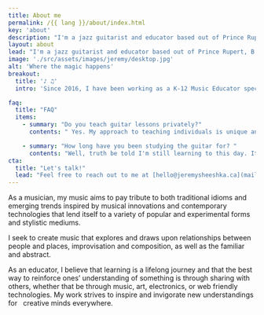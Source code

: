 ```yaml
---
title: About me
permalink: /{{ lang }}/about/index.html
key: 'about'
description: "I'm a jazz guitarist and educator based out of Prince Rupert, B.C. Canada."
layout: about
lead: "I'm a jazz guitarist and educator based out of Prince Rupert, B.C."
image: './src/assets/images/jeremy/desktop.jpg'
alt: 'Where the magic happens'
breakout:
  title: '♪ ♫'
  intro: 'Since 2016, I have been working as a K-12 Music Educator specializing in secondary school music education and jazz guitar.'

faq:
  title: "FAQ"
  items:
    - summary: "Do you teach guitar lessons privately?"
      contents: " Yes. My approach to teaching individuals is unique and free of pre-determined lesson plans or content. I feel I can best serve individual students by approaching each student thoughtfully with personalized content that aligns with their own gols as a musician."

    - summary: "How long have you been studying the guitar for? "
      contents: "Well, truth be told I'm still learning to this day. It's the eternal repetition of learning, and applying knowledge to build something; to play something. I've been learning the guitar since 2005 and probably for my lifetime in the future."
cta:
  title: "Let's talk!"
  lead: "Feel free to reach out to me at [hello@jeremysheeshka.ca](mailto:hello@jeremysheeshka.ca) whether you have a project in mind, an opportunity to share, or just want to connect. I'm always happy to chat."
---
```

As a musician, my music aims to pay tribute to both traditional idioms and emerging trends inspired by musical innovations and contemporary technologies that lend itself to a variety of popular and experimental forms and stylistic mediums.

I seek to create music that explores and draws upon relationships between people and places, improvisation and composition, as well as the familiar and abstract.

As an educator, I believe that learning is a lifelong journey and that the best way to reinforce ones’ understanding of something is through sharing with others, whether that be through music, art, electronics, or web friendly technologies. My work strives to inspire and invigorate new understandings for &nbsp;<sparkly-text class="pl-5xs" number-of-sparkles="5" style="--sparkly-text-color: var(--color-accent)"> creative minds everywhere.</sparkly-text>